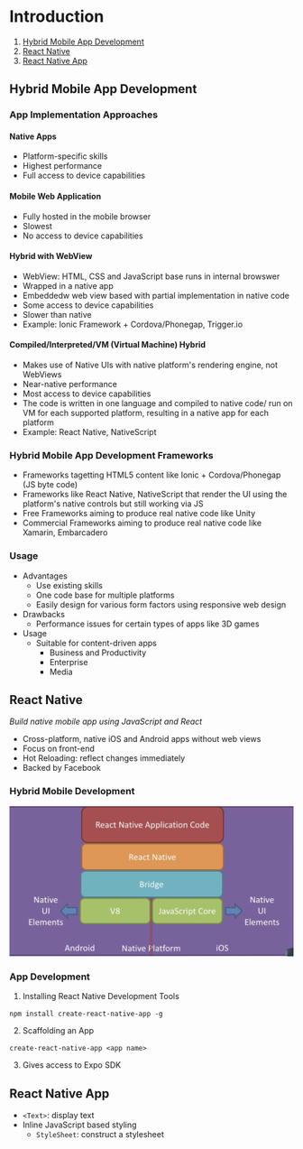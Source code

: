 # Introduction
1. [Hybrid Mobile App Development](#hybrid-mobile-app-development)
2. [React Native](#react-native)
3. [React Native App](#react-native-app)

## Hybrid Mobile App Development
### App Implementation Approaches
#### Native Apps
- Platform-specific skills
- Highest performance
- Full access to device capabilities

#### Mobile Web Application
- Fully hosted in the mobile browser
- Slowest
- No access to device capabilities

#### Hybrid with WebView
- WebView: HTML, CSS and JavaScript base runs in internal browswer
- Wrapped in a native app
- Embeddedw web view based with partial implementation in native code
- Some access to device capabilities
- Slower than native
- Example: Ionic Framework + Cordova/Phonegap, Trigger.io

#### Compiled/Interpreted/VM (Virtual Machine) Hybrid
- Makes use of Native UIs with native platform's rendering engine, not WebViews
- Near-native performance
- Most access to device capabilities
- The code is written in one language and compiled to native code/ run on VM for each supported platform, resulting in a native app for each platform
- Example: React Native, NativeScript

### Hybrid Mobile App Development Frameworks
- Frameworks tagetting HTML5 content like Ionic + Cordova/Phonegap (JS byte code)
- Frameworks like React Native, NativeScript that render the UI using the platform's native controls but still working via JS
- Free Frameworks aiming to produce real native code like Unity
- Commercial Frameworks aiming to produce real native code like Xamarin, Embarcadero

### Usage
- Advantages
  - Use existing skills
  - One code base for multiple platforms
  - Easily design for various form factors using responsive web design
- Drawbacks
  - Performance issues for certain types of apps like 3D games
- Usage
  - Suitable for content-driven apps
    - Business and Productivity
    - Enterprise
    - Media
  
## React Native
_Build native mobile app using JavaScript and React_
- Cross-platform, native iOS and Android apps without  web views
- Focus on front-end
- Hot Reloading: reflect changes immediately
- Backed by Facebook

### Hybrid Mobile Development
<img src="hybrid.png" width="600px">

### App Development
1. Installing React Native Development Tools
```shell
npm install create-react-native-app -g
```
2. Scaffolding an App
```shell
create-react-native-app <app name>
```
3. Gives access to Expo SDK

## React Native App
-  `<Text>`: display text
- Inline JavaScript based styling
  -  `StyleSheet`: construct a stylesheet

